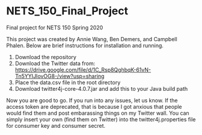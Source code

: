 # NETS_150_Final_Project
Final project for NETS 150 Spring 2020

This project was created by Annie Wang, Ben Demers, and Campbell Phalen. Below are brief
instructions for installation and running.

  1) Download the repository
  2) Download the Twitter data from: https://drive.google.com/file/d/1C_Rsp8QghbqK-61vN-Tn5YYIJIovOG8-/view?usp=sharing
  3) Place the data.csv file in the root directory
  4) Download twitter4j-core-4.0.7.jar and add this to your Java build path
  
Now you are good to go. If you run into any issues, let us know. If the access token are
deprecated, that is because I got anxious that people would find them and post
embarassing things on my Twitter wall. You can simply insert your own (find them
on Twitter) into the twitter4j.properties file for consumer key and consumer secret.
